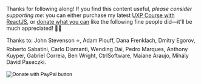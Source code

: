 Thanks for following along! If you find this content useful, _please consider supporting me_: you can either purchase my latest [UXP Course with ReactJS](https://www.ps-scripting.com/uxp-react.html), or [donate what you can](https://bit.ly/unDavide) like the following fine people did—it'll be much appreciated! 🙏🏻

Thanks to: John Stevenson ⭐️, Adam Plouff, Dana Frenklach, Dmitry Egorov, Roberto Sabatini, Carlo Diamanti, Wending Dai, Pedro Marques, Anthony Kuyper, Gabriel Correia, Ben Wright, CtrlSoftware, Maiane Araujo, Mihály Dávid Paseczki.

<form action="https://www.paypal.com/donate" method="post" target="_top">
<input type="hidden" name="hosted_button_id" value="37N4GHTNJK8YE" />
<input type="image" src="https://www.paypalobjects.com/en_US/i/btn/btn_donate_LG.gif" border="0" name="submit" title="PayPal - The safer, easier way to pay online!" alt="Donate with PayPal button" />
<img alt="" border="0" src="https://www.paypal.com/en_IT/i/scr/pixel.gif" width="1" height="1" />
</form>
